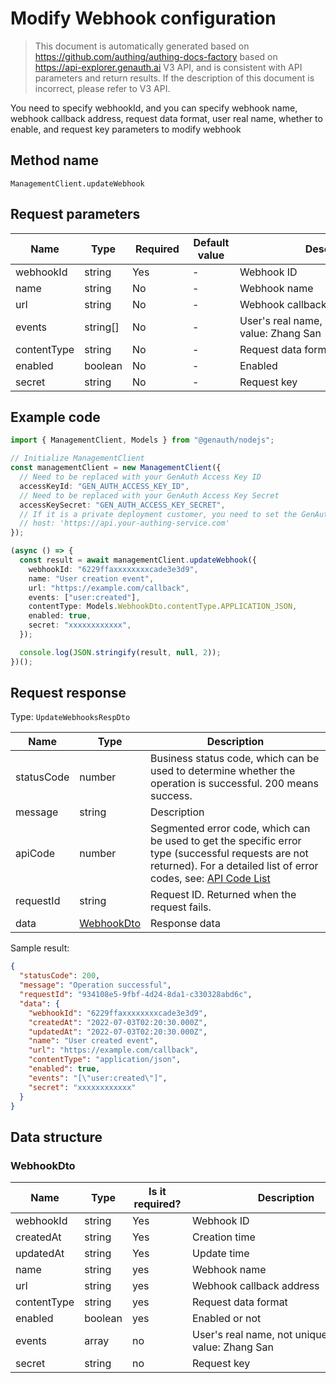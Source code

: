# Modify Webhook configuration

<!--
Warning ⚠️:
Do not modify this document directly,
https://github.com/Authing/authing-docs-factory
Use this project to generate
-->

<LastUpdated />

> This document is automatically generated based on https://github.com/authing/authing-docs-factory based on https://api-explorer.genauth.ai V3 API, and is consistent with API parameters and return results. If the description of this document is incorrect, please refer to V3 API.

You need to specify webhookId, and you can specify webhook name, webhook callback address, request data format, user real name, whether to enable, and request key parameters to modify webhook

## Method name

`ManagementClient.updateWebhook`

## Request parameters

| Name        | Type     | <div style="width:80px">Required</div> | <div style="width:60px">Default value</div> | <div style="width:300px">Description</div>             | <div style="width:200px">Sample value</div> |
| ----------- | -------- | -------------------------------------- | ------------------------------------------- | ------------------------------------------------------ | ------------------------------------------- |
| webhookId   | string   | Yes                                    | -                                           | Webhook ID                                             | `6229ffaxxxxxxxxcade3e3d9`                  |
| name        | string   | No                                     | -                                           | Webhook name                                           | `User created event`                        |
| url         | string   | No                                     | -                                           | Webhook callback address                               | `https://example.com/callback`              |
| events      | string[] | No                                     | -                                           | User's real name, not unique. Example value: Zhang San | `["user:created"]`                          |
| contentType | string   | No                                     | -                                           | Request data format                                    | `application/json`                          |
| enabled     | boolean  | No                                     | -                                           | Enabled                                                | `true`                                      |
| secret      | string   | No                                     | -                                           | Request key                                            | `xxxxxxxxxxxx`                              |

## Example code

```ts
import { ManagementClient, Models } from "@genauth/nodejs";

// Initialize ManagementClient
const managementClient = new ManagementClient({
  // Need to be replaced with your GenAuth Access Key ID
  accessKeyId: "GEN_AUTH_ACCESS_KEY_ID",
  // Need to be replaced with your GenAuth Access Key Secret
  accessKeySecret: "GEN_AUTH_ACCESS_KEY_SECRET",
  // If it is a private deployment customer, you need to set the GenAuth service domain name
  // host: 'https://api.your-authing-service.com'
});

(async () => {
  const result = await managementClient.updateWebhook({
    webhookId: "6229ffaxxxxxxxxcade3e3d9",
    name: "User creation event",
    url: "https://example.com/callback",
    events: ["user:created"],
    contentType: Models.WebhookDto.contentType.APPLICATION_JSON,
    enabled: true,
    secret: "xxxxxxxxxxxx",
  });

  console.log(JSON.stringify(result, null, 2));
})();
```

## Request response

Type: `UpdateWebhooksRespDto`

| Name       | Type                                 | Description                                                                                                                                                                                                                                                                                                                                    |
| ---------- | ------------------------------------ | ---------------------------------------------------------------------------------------------------------------------------------------------------------------------------------------------------------------------------------------------------------------------------------------------------------------------------------------------- |
| statusCode | number                               | Business status code, which can be used to determine whether the operation is successful. 200 means success.                                                                                                                                                                                                                                   |
| message    | string                               | Description                                                                                                                                                                                                                                                                                                                                    |
| apiCode    | number                               | Segmented error code, which can be used to get the specific error type (successful requests are not returned). For a detailed list of error codes, see: [API Code List](https://api-explorer.genauth.ai/?tag=group/%E5%BC%80%E5%8F%91%E5%87%86%E5%A4%87#tag/%E5%BC%80%E5%8F%91%E5%87%86%E5%A4%87/%E9%94%99%E8%AF%AF%E5%A4%84%E7%90%86/apiCode) |
| requestId  | string                               | Request ID. Returned when the request fails.                                                                                                                                                                                                                                                                                                   |
| data       | <a href="#WebhookDto">WebhookDto</a> | Response data                                                                                                                                                                                                                                                                                                                                  |

Sample result:

```json
{
  "statusCode": 200,
  "message": "Operation successful",
  "requestId": "934108e5-9fbf-4d24-8da1-c330328abd6c",
  "data": {
    "webhookId": "6229ffaxxxxxxxxcade3e3d9",
    "createdAt": "2022-07-03T02:20:30.000Z",
    "updatedAt": "2022-07-03T02:20:30.000Z",
    "name": "User created event",
    "url": "https://example.com/callback",
    "contentType": "application/json",
    "enabled": true,
    "events": "[\"user:created\"]",
    "secret": "xxxxxxxxxxxx"
  }
}
```

## Data structure

### <a id="WebhookDto"></a> WebhookDto

| Name        | Type    | <div style="width:80px">Is it required?</div> | <div style="width:300px">Description</div>             | <div style="width:200px">Sample value</div> |
| ----------- | ------- | --------------------------------------------- | ------------------------------------------------------ | ------------------------------------------- |
| webhookId   | string  | Yes                                           | Webhook ID                                             | `6229ffaxxxxxxxxcade3e3d9`                  |
| createdAt   | string  | Yes                                           | Creation time                                          | `2022-07-03T02:20:30.000Z`                  |
| updatedAt   | string  | Yes                                           | Update time                                            | `2022-07-03T02:20:30.000Z`                  |
| name        | string  | yes                                           | Webhook name                                           | `User created event`                        |
| url         | string  | yes                                           | Webhook callback address                               | `https://example.com/callback`              |
| contentType | string  | yes                                           | Request data format                                    | application/json                            |
| enabled     | boolean | yes                                           | Enabled or not                                         | `true`                                      |
| events      | array   | no                                            | User's real name, not unique. Example value: Zhang San | `["user:created"]`                          |
| secret      | string  | no                                            | Request key                                            | `xxxxxxxxxxxx`                              |
